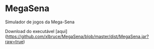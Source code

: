 # MegaSena
Simulador de jogos da Mega-Sena

Download do executável [aqui] (https://github.com/xlbruce/MegaSena/blob/master/dist/MegaSena.jar?raw=true)
